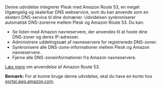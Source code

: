 Denne udvidelse integrerer Plesk med Amazon Route 53, en meget tilgængelig og skalerbar DNS webservice, som du kan anvende som en ekstern DNS-service til dine domæner. Udvidelsen synkroniserer automatisk DNS-zonerne mellem Plesk og Amazon Route 53. Du kan: 

- Se listen med Amazon navneservere, der anvendes til at hoste dine DNS-zoner og deres IP-adresser. 
- Administrere uddelingssæt af navneservere for registrerede DNS-zoner. 
- Synkronisere alle DNS-zone-informationer mellem Plesk og Amazon navneservere. 
- Fjerne alle DNS-zoneinformationer fra Amazon navneservere. 

[Læs mere](https://www.plesk.com/blog/business-industry/white-label-dns-with-amazon-route53) om anvendelse af Amazon Route 53. 

**Bemærk:** For at kunne bruge denne udvidelse, skal du have en konto hos [portal.aws.amazon.com](https://portal.aws.amazon.com/).